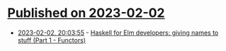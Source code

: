 # [Published on 2023-02-02](index.md)

* [2023-02-02, 20:03:55](https://lobste.rs/s/l1r8cg/haskell_for_elm_developers_giving_names) - [Haskell for Elm developers: giving names to stuff (Part 1 - Functors)](https://dev.to/flaviocorpa/haskell-for-elm-developers-giving-names-to-stuff-part-1-functors-36n3)
